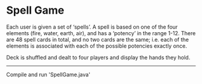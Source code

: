 # Spell Game
Each user is given a set of ‘spells’. 
A spell is based on one of the four elements (fire, water, earth, air), and has a ‘potency’ in the range 1-12. 
There are 48 spell cards in total, and no two cards are the same; i.e. each of the elements is associated with each of the possible potencies exactly once.

Deck is shuffled and dealt to four players and display the hands they hold.
___
Compile and run 'SpellGame.java'
